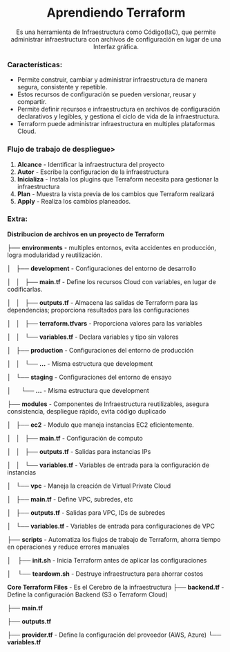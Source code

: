 <h1 align='center'>Aprendiendo Terraform</h1>

<p align='center'>Es una herramienta de Infraestructura como Código(IaC), que permite administrar infraestructura con archivos de configuración en lugar de una Interfaz gráfica.</p>

<h3>Características:</h3>

- Permite construir, cambiar y administrar infraestructura de manera segura, consistente y repetible.
- Estos recursos de configuración se pueden versionar, reusar y compartir.
- Permite definir recursos e infraestructura en archivos de configuración declarativos y legibles, y gestiona el ciclo de vida de la infraestructura.
- Terraform puede administrar infraestructura en multiples plataformas Cloud.

<h3>Flujo de trabajo de despliegue></h3>

1. **Alcance** - Identificar la infraestructura del proyecto
2. **Autor** - Escribe la configuracion de la infraestructura
3. **Inicializa** - Instala los plugins que Terraform necesita para gestionar la infraestructura
4. **Plan** - Muestra la vista previa de los cambios que Terraform realizará
5. **Apply** - Realiza los cambios planeados.

<h3>Extra:</h3>

**Distribucion de archivos en un proyecto de Terraform**

├── **environments** - multiples entornos, evita accidentes en producción, logra modularidad y reutilización.

│   ├── **development** - Configuraciones del entorno de desarrollo

│   │   ├── **main.tf** - Define los recursos Cloud con variables, en lugar de codificarlas.

│   │   ├── **outputs.tf** - Almacena las salidas de Terraform para las dependencias; proporciona resultados para las configuraciones

│   │   ├── **terraform.tfvars** - Proporciona valores para las variables

│   │   └── **variables.tf** - Declara variables y tipo sin valores

│   ├── **production** - Configuraciones del entorno de producción

│   │   └── **...** - Misma estructura que development

│   └── **staging** - Configuraciones del entorno de ensayo

│       └── **...** - Misma estructura que development

├── **modules** - Componentes de Infraestructura reutilizables, asegura consistencia, despliegue rápido, evita código duplicado

│   ├── **ec2** - Modulo que maneja instancias EC2 eficientemente.

│   │   ├── **main.tf** - Configuración de computo

│   │   ├── **outputs.tf** - Salidas para instancias IPs

│   │   └── **variables.tf** - Variables de entrada para la configuración de instancias

│   └── **vpc** - Maneja la creación de Virtual Private Cloud

│       ├── **main.tf** - Define VPC, subredes, etc

│       ├── **outputs.tf** - Salidas para VPC, IDs de subredes

│       └── **variables.tf** - Variables de entrada para configuraciones de VPC

├── **scripts** - Automatiza los flujos de trabajo de Terraform, ahorra tiempo en operaciones y reduce errores manuales

│    ├── **init.sh** - Inicia Terraform antes de aplicar las configuraciones

│    └── **teardown.sh** - Destruye infraestructura para ahorrar costos

__Core Terraform Files__ - Es el Cerebro de la infraestructura
├── **backend.tf** - Define la configuración Backend (S3 o Terraform Cloud)

├── **main.tf**

├── **outputs.tf**

├── **provider.tf** - Define la configuración del proveedor (AWS, Azure)
└── **variables.tf**
